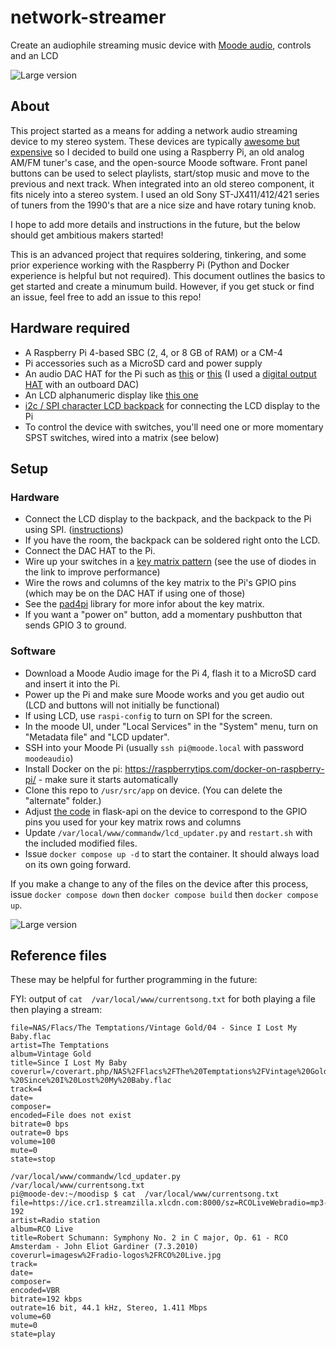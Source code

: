 # network-streamer
Create an audiophile streaming music device with [Moode audio](https://moodeaudio.org/), controls and an LCD

![Large version](https://raw.githubusercontent.com/alanb128/moode-box/main/images/player-front.png)

## About
This project started as a means for adding a network audio streaming device to my stereo system. These devices are typically [awesome but expensive](https://www.crutchfield.com/shopsearch/network_streamer.html?&pg=2) so I decided to build one using a Raspberry Pi, an old analog AM/FM tuner's case, and the open-source Moode software. Front panel buttons can be used to select playlists, start/stop music and move to the previous and next track. When integrated into an old stereo component, it fits nicely into a stereo system. I used an old Sony ST-JX411/412/421 series of tuners from the 1990's that are a nice size and have rotary tuning knob.

I hope to add more details and instructions in the future, but the below should get ambitious makers started!

This is an advanced project that requires soldering, tinkering, and some prior experience working with the Raspberry Pi (Python and Docker experience is helpful but not required). This document outlines the basics to get started and create a minumum build. However, if you get stuck or find an issue, feel free to add an issue to this repo!

## Hardware required

- A Raspberry Pi 4-based SBC (2, 4, or 8 GB of RAM) or a CM-4
- Pi accessories such as a MicroSD card and power supply
- An audio DAC HAT for the Pi such as [this](https://www.raspberrypi.com/products/dac-pro/) or [this](https://www.raspberrypi.com/products/dac-plus/) (I used a [digital output HAT](https://www.hifiberry.com/shop/boards/hifiberry-digi2-pro/) with an outboard DAC)
- An LCD alphanumeric display like [this one](https://www.adafruit.com/product/181)
- [i2c / SPI character LCD backpack](https://www.adafruit.com/product/292) for connecting the LCD display to the Pi
- To control the device with switches, you'll need one or more momentary SPST switches, wired into a matrix (see below)

## Setup

### Hardware

- Connect the LCD display to the backpack, and the backpack to the Pi using SPI. ([instructions](https://learn.adafruit.com/i2c-spi-lcd-backpack/python-circuitpython))
- If you have the room, the backpack can be soldered right onto the LCD.
- Connect the DAC HAT to the Pi.
- Wire up your switches in a [key matrix pattern](https://pcbheaven.com/wikipages/How_Key_Matrices_Works/) (see the use of diodes in the link to improve performance)
- Wire the rows and columns of the key matrix to the Pi's GPIO pins (which may be on the DAC HAT if using one of those)
- See the [pad4pi](https://pypi.org/project/pad4pi/) library for more infor about the key matrix.
- If you want a "power on" button, add a momentary pushbutton that sends GPIO 3 to ground.
  
### Software

- Download a Moode Audio image for the Pi 4, flash it to a MicroSD card and insert it into the Pi.
- Power up the Pi and make sure Moode works and you get audio out (LCD and buttons will not initially be functional)
- If using LCD, use `raspi-config` to turn on SPI for the screen.
- In the moode UI, under "Local Services" in the "System" menu, turn on "Metadata file" and "LCD updater".
- SSH into your Moode Pi (usually `ssh pi@moode.local` with password `moodeaudio`)
- Install Docker on the pi: https://raspberrytips.com/docker-on-raspberry-pi/ - make sure it starts automatically
- Clone this repo to `/usr/src/app` on device. (You can delete the "alternate" folder.)
- Adjust [the code](https://github.com/alanb128/moode-box/blob/main/controller/flask-api.py#L83) in flask-api on the device to correspond to the GPIO pins you used for your key matrix rows and columns 
- Update `/var/local/www/commandw/lcd_updater.py` and `restart.sh` with the included modified files.
- Issue `docker compose up -d` to start the container. It should always load on its own going forward.

If you make a change to any of the files on the device after this process, issue `docker compose down` then `docker compose build` then `docker compose up`.

![Large version](https://raw.githubusercontent.com/alanb128/moode-box/main/images/player-back.png)

## Reference files

These may be helpful for further programming in the future:

FYI: output of `cat  /var/local/www/currentsong.txt` for both playing a file then playing a stream:

```
file=NAS/Flacs/The Temptations/Vintage Gold/04 - Since I Lost My Baby.flac
artist=The Temptations
album=Vintage Gold
title=Since I Lost My Baby
coverurl=/coverart.php/NAS%2FFlacs%2FThe%20Temptations%2FVintage%20Gold%2F04%20-%20Since%20I%20Lost%20My%20Baby.flac
track=4
date=
composer=
encoded=File does not exist
bitrate=0 bps
outrate=0 bps
volume=100
mute=0
state=stop
```

```
/var/local/www/commandw/lcd_updater.py
/var/local/www/currentsong.txt
pi@moode-dev:~/moodisp $ cat  /var/local/www/currentsong.txt
file=https://ice.cr1.streamzilla.xlcdn.com:8000/sz=RCOLiveWebradio=mp3-192
artist=Radio station
album=RCO Live
title=Robert Schumann: Symphony No. 2 in C major, Op. 61 - RCO Amsterdam - John Eliot Gardiner (7.3.2010)
coverurl=imagesw%2Fradio-logos%2FRCO%20Live.jpg
track=
date=
composer=
encoded=VBR
bitrate=192 kbps
outrate=16 bit, 44.1 kHz, Stereo, 1.411 Mbps
volume=60
mute=0
state=play
```

